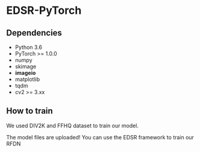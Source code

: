 # EDSR-PyTorch

## Dependencies
* Python 3.6
* PyTorch >= 1.0.0
* numpy
* skimage
* **imageio**
* matplotlib
* tqdm
* cv2 >= 3.xx 

## How to train

We used DIV2K and FFHQ dataset to train our model. 

The model files are uploaded! You can use the EDSR framework to train our RFDN

